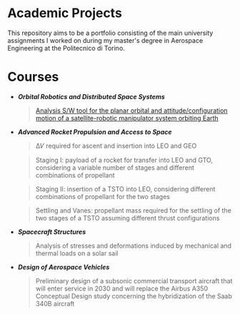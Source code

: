 # Academic Projects
This repository aims to be a portfolio consisting of the main university assignments I worked on during my master's degree in Aerospace Engineering at the Politecnico di Torino.

# Courses
- ***Orbital Robotics and Distributed Space Systems***
  > [Analysis S/W tool for the planar orbital and attitude/configuration motion of a satellite-robotic manipulator system orbiting Earth](/Orbital-Robotics-and-Distributed-Space-Systems)
- ***Advanced Rocket Propulsion and Access to Space***
  > ∆𝑉 required for ascent and insertion into LEO and GEO
  
  > Staging I: payload of a rocket for transfer into LEO and GTO, considering a variable number of stages and different combinations of propellant
  
  > Staging II: insertion of a TSTO into LEO, considering different combinations of propellant for the two stages
  
  > Settling and Vanes: propellant mass required for the settling of the two stages of a TSTO assuming different thrust configurations
- ***Spacecraft Structures***
  > Analysis of stresses and deformations induced by mechanical and thermal loads on a solar sail
- ***Design of Aerospace Vehicles***
  > Preliminary design of a subsonic commercial transport aircraft that will enter service in 2030 and will replace the Airbus A350
  > Conceptual Design study concerning the hybridization of the Saab 340B aircraft
